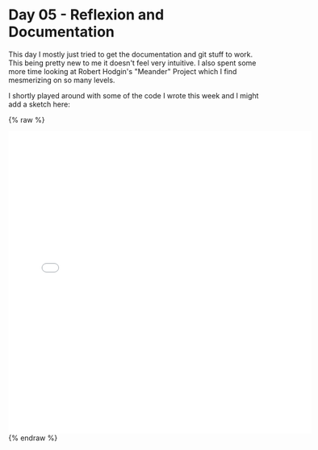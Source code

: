 # Day 05 - Reflexion and Documentation

This day I mostly just tried to get the documentation and git stuff to work. This being pretty new to me it doesn't feel very intuitive. I also spent some more time looking at Robert Hodgin's "Meander" Project which I find mesmerizing on so many levels.

I shortly played around with some of the code I wrote this week and I might add a sketch here:

{% raw %}
<iframe src="content/day05/01/embed.html" width="600" height="600" frameborder="no"></iframe>
{% endraw %}